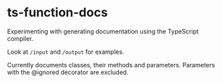 # ts-function-docs

Experimenting with generating documentation using the TypeScript compiler.

Look at `/input` and `/output` for examples.

Currently documents classes, their methods and parameters. Parameters with the @ignored decorator are excluded.
